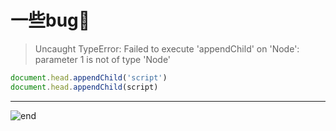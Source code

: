 
# **一些bug👹**

>Uncaught TypeError: Failed to execute 'appendChild' on 'Node': parameter 1 is not of type 'Node'

```js
document.head.appendChild('script')
document.head.appendChild(script)
```







------
![end](https://gitee.com/techpang/img_emoji_libs/raw/master/img_bed/markdown_images/end.jpg '富婆加我吧不想努力了')
